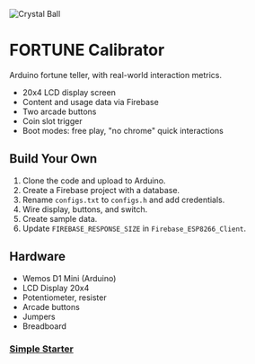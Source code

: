 ![Crystal Ball](https://emojipedia-us.s3.dualstack.us-west-1.amazonaws.com/thumbs/240/joypixels/239/crystal-ball_1f52e.png)
# FORTUNE Calibrator

Arduino fortune teller, with real-world interaction metrics.

- 20x4 LCD display screen
- Content and usage data via Firebase
- Two arcade buttons
- Coin slot trigger
- Boot modes: free play, "no chrome" quick interactions

## Build Your Own
1. Clone the code and upload to Arduino.
1. Create a Firebase project with a database.
1. Rename `configs.txt` to `configs.h` and add credentials.
1. Wire display, buttons, and switch.
1. Create sample data.
1. Update `FIREBASE_RESPONSE_SIZE` in `Firebase_ESP8266_Client`.

## Hardware
- Wemos D1 Mini (Arduino)
- LCD Display 20x4
- Potentiometer, resister
- Arcade buttons
- Jumpers
- Breadboard

### [Simple Starter](https://github.com/doublejosh/FortuneExample)
